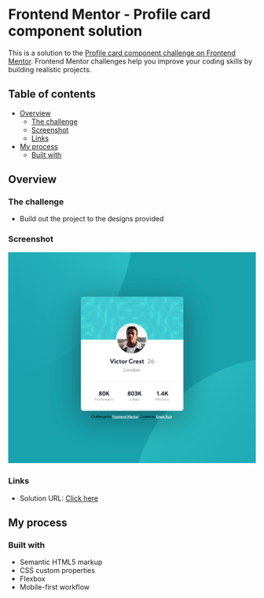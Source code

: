 # Frontend Mentor - Profile card component solution

This is a solution to the [Profile card component challenge on Frontend Mentor](https://www.frontendmentor.io/challenges/profile-card-component-cfArpWshJ). Frontend Mentor challenges help you improve your coding skills by building realistic projects. 

## Table of contents

- [Overview](#overview)
  - [The challenge](#the-challenge)
  - [Screenshot](#screenshot)
  - [Links](#links)
- [My process](#my-process)
  - [Built with](#built-with)


## Overview

### The challenge

- Build out the project to the designs provided

### Screenshot

![](./screenshots/desktop-design.png)


### Links

- Solution URL: [Click here](https://erwinruiz.github.io/profile-card-component/)


## My process

### Built with

- Semantic HTML5 markup
- CSS custom properties
- Flexbox
- Mobile-first workflow

